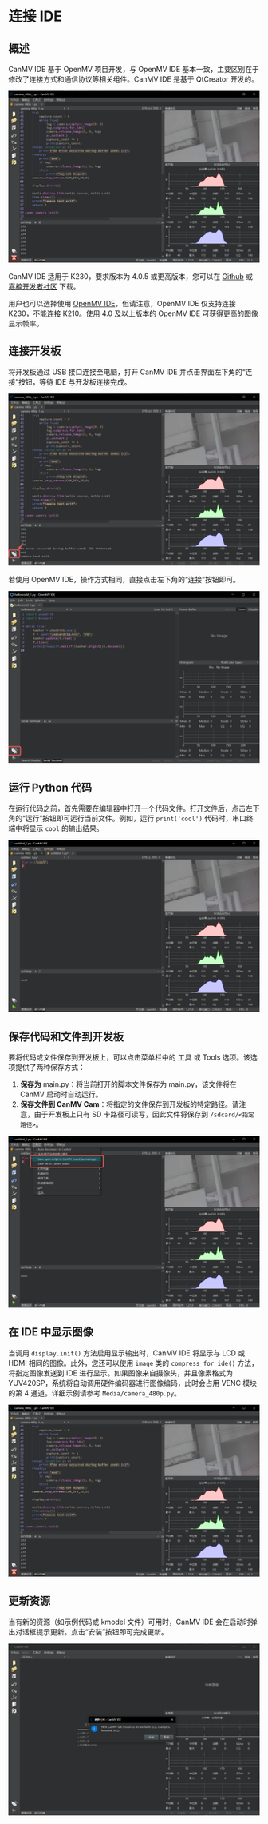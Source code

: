 # 连接 IDE

## 概述

CanMV IDE 基于 OpenMV 项目开发，与 OpenMV IDE 基本一致，主要区别在于修改了连接方式和通信协议等相关组件。CanMV IDE 是基于 QtCreator 开发的。

![IDE](images/ide.png)

CanMV IDE 适用于 K230，要求版本为 4.0.5 或更高版本，您可以在 [Github](https://github.com/kendryte/canmv_ide/releases) 或 [嘉楠开发者社区](https://www.kendryte.com/resource) 下载。

用户也可以选择使用 [OpenMV IDE](https://github.com/openmv/openmv-ide/releases)，但请注意，OpenMV IDE 仅支持连接 K230，不能连接 K210。使用 4.0 及以上版本的 OpenMV IDE 可获得更高的图像显示帧率。

## 连接开发板

将开发板通过 USB 接口连接至电脑，打开 CanMV IDE 并点击界面左下角的“连接”按钮，等待 IDE 与开发板连接完成。

![IDE connect](images/ide-2.png)

若使用 OpenMV IDE，操作方式相同，直接点击左下角的“连接”按钮即可。

![OpenMV IDE connect](images/openmv-ide-connect.png)

## 运行 Python 代码

在运行代码之前，首先需要在编辑器中打开一个代码文件。打开文件后，点击左下角的“运行”按钮即可运行当前文件。例如，运行 `print('cool')` 代码时，串口终端中将显示 `cool` 的输出结果。

![Run](images/ide-4.png)

## 保存代码和文件到开发板

要将代码或文件保存到开发板上，可以点击菜单栏中的 工具 或 Tools 选项。该选项提供了两种保存方式：

1. **保存为** main.py：将当前打开的脚本文件保存为 main.py，该文件将在 CanMV 启动时自动运行。
1. **保存文件到 CanMV Cam**：将指定的文件保存到开发板的特定路径。请注意，由于开发板上只有 SD 卡路径可读写，因此文件将保存到 `/sdcard/<指定路径>`。

![Save](images/ide-5.png)

## 在 IDE 中显示图像

当调用 `display.init()` 方法启用显示输出时，CanMV IDE 将显示与 LCD 或 HDMI 相同的图像。此外，您还可以使用 `image` 类的 `compress_for_ide()` 方法，将指定图像发送到 IDE 进行显示。如果图像来自摄像头，并且像素格式为 YUV420SP，系统将自动调用硬件编码器进行图像编码，此时会占用 VENC 模块的第 4 通道。详细示例请参考 `Media/camera_480p.py`。

![IDE 显示图像 ](images/ide.png)

## 更新资源

当有新的资源（如示例代码或 kmodel 文件）可用时，CanMV IDE 会在启动时弹出对话框提示更新。点击“安装”按钮即可完成更新。

![ 资源更新 ](images/ide-update.png)
